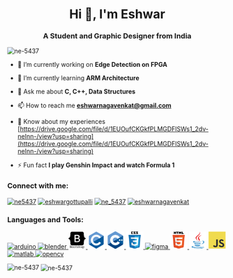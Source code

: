<h1 align="center">Hi 👋, I'm Eshwar</h1>
<h3 align="center">A Student and Graphic Designer from India</h3>

<p align="left"> <img src="https://komarev.com/ghpvc/?username=ne-5437&label=Profile%20views&color=0e75b6&style=flat" alt="ne-5437" /> </p>

- 🔭 I’m currently working on **Edge Detection on FPGA**

- 🌱 I’m currently learning **ARM Architecture**

- 💬 Ask me about **C, C++, Data Structures**

- 📫 How to reach me **eshwarnagavenkat@gmail.com**

- 📄 Know about my experiences [https://drive.google.com/file/d/1EUOufCKGkfPLMGDFlSWs1_2dv-neInn-/view?usp=sharing](https://drive.google.com/file/d/1EUOufCKGkfPLMGDFlSWs1_2dv-neInn-/view?usp=sharing)

- ⚡ Fun fact **I play Genshin Impact and watch Formula 1**

<h3 align="left">Connect with me:</h3>
<p align="left">
<a href="https://twitter.com/ne5437" target="blank"><img align="center" src="https://raw.githubusercontent.com/rahuldkjain/github-profile-readme-generator/master/src/images/icons/Social/twitter.svg" alt="ne5437" height="30" width="40" /></a>
<a href="https://linkedin.com/in/eshwargottupalli" target="blank"><img align="center" src="https://raw.githubusercontent.com/rahuldkjain/github-profile-readme-generator/master/src/images/icons/Social/linked-in-alt.svg" alt="eshwargottupalli" height="30" width="40" /></a>
<a href="https://instagram.com/ne_5437" target="blank"><img align="center" src="https://raw.githubusercontent.com/rahuldkjain/github-profile-readme-generator/master/src/images/icons/Social/instagram.svg" alt="ne_5437" height="30" width="40" /></a>
<a href="https://www.hackerrank.com/eshwarnagavenkat" target="blank"><img align="center" src="https://raw.githubusercontent.com/rahuldkjain/github-profile-readme-generator/master/src/images/icons/Social/hackerrank.svg" alt="eshwarnagavenkat" height="30" width="40" /></a>
</p>

<h3 align="left">Languages and Tools:</h3>
<p align="left"> <a href="https://www.arduino.cc/" target="_blank" rel="noreferrer"> <img src="https://cdn.worldvectorlogo.com/logos/arduino-1.svg" alt="arduino" width="40" height="40"/> </a> <a href="https://www.blender.org/" target="_blank" rel="noreferrer"> <img src="https://download.blender.org/branding/community/blender_community_badge_white.svg" alt="blender" width="40" height="40"/> </a> <a href="https://getbootstrap.com" target="_blank" rel="noreferrer"> <img src="https://raw.githubusercontent.com/devicons/devicon/master/icons/bootstrap/bootstrap-plain-wordmark.svg" alt="bootstrap" width="40" height="40"/> </a> <a href="https://www.cprogramming.com/" target="_blank" rel="noreferrer"> <img src="https://raw.githubusercontent.com/devicons/devicon/master/icons/c/c-original.svg" alt="c" width="40" height="40"/> </a> <a href="https://www.w3schools.com/cpp/" target="_blank" rel="noreferrer"> <img src="https://raw.githubusercontent.com/devicons/devicon/master/icons/cplusplus/cplusplus-original.svg" alt="cplusplus" width="40" height="40"/> </a> <a href="https://www.w3schools.com/css/" target="_blank" rel="noreferrer"> <img src="https://raw.githubusercontent.com/devicons/devicon/master/icons/css3/css3-original-wordmark.svg" alt="css3" width="40" height="40"/> </a> <a href="https://www.figma.com/" target="_blank" rel="noreferrer"> <img src="https://www.vectorlogo.zone/logos/figma/figma-icon.svg" alt="figma" width="40" height="40"/> </a> <a href="https://www.w3.org/html/" target="_blank" rel="noreferrer"> <img src="https://raw.githubusercontent.com/devicons/devicon/master/icons/html5/html5-original-wordmark.svg" alt="html5" width="40" height="40"/> </a> <a href="https://www.java.com" target="_blank" rel="noreferrer"> <img src="https://raw.githubusercontent.com/devicons/devicon/master/icons/java/java-original.svg" alt="java" width="40" height="40"/> </a> <a href="https://developer.mozilla.org/en-US/docs/Web/JavaScript" target="_blank" rel="noreferrer"> <img src="https://raw.githubusercontent.com/devicons/devicon/master/icons/javascript/javascript-original.svg" alt="javascript" width="40" height="40"/> </a> <a href="https://www.mathworks.com/" target="_blank" rel="noreferrer"> <img src="https://upload.wikimedia.org/wikipedia/commons/2/21/Matlab_Logo.png" alt="matlab" width="40" height="40"/> </a> <a href="https://opencv.org/" target="_blank" rel="noreferrer"> <img src="https://www.vectorlogo.zone/logos/opencv/opencv-icon.svg" alt="opencv" width="40" height="40"/> </a> </p>

<p><img align="left" src="https://github-readme-stats.vercel.app/api/top-langs?username=ne-5437&show_icons=true&locale=en&layout=compact" alt="ne-5437" /></p>

<p>&nbsp;<img align="center" src="https://github-readme-stats.vercel.app/api?username=ne-5437&show_icons=true&locale=en" alt="ne-5437" /></p>

